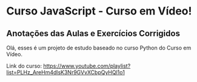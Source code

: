 # Curso JavaScript - Curso em Vídeo!
## Anotações das Aulas e Exercícios Corrigidos
Olá, esses é um projeto de estudo baseado no curso Python do Curso em Vídeo.

Link do curso: https://www.youtube.com/playlist?list=PLHz_AreHm4dlsK3Nr9GVvXCbpQyHQl1o1
